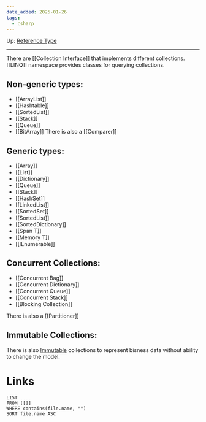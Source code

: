 ```yaml
---
date_added: 2025-01-26
tags:
  - csharp
---
```

Up: [Reference Type](Reference%20Type.md)
___
There are [[Collection Interface]] that implements different collections.
[[LINQ]] namespace provides classes for querying collections.
## Non-generic types:
- [[ArrayList]]
- [[Hashtable]]
- [[SortedList]]
- [[Stack]]
- [[Queue]]
- [[BitArray]]
There is also a [[Comparer]] 
## Generic types:
- [[Array]]
- [[List]]
- [[Dictionary]]
- [[Queue]]
- [[Stack]]
- [[HashSet]]
- [[LinkedList]]
- [[SortedSet]]
- [[SortedList]]
- [[SortedDictionary]]
- [[Span T]]
- [[Memory T]]
- [[IEnumerable]]
## Concurrent Collections:
- [[Concurrent Bag]]
- [[Concurrent Dictionary]]
- [[Concurrent Queue]]
- [[Concurrent Stack]]
- [[Blocking Collection]]

There is also a [[Partitioner]]

## Immutable Collections:

There is also [Immutable](Immutable.md) collections to represent bisness data without ability to change the model.

# Links
```dataview
LIST
FROM [[]]
WHERE contains(file.name, "")
SORT file.name ASC
```
